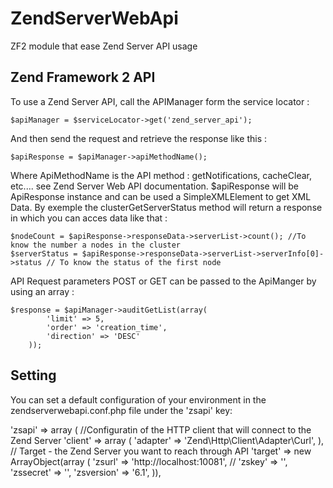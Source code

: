 ZendServerWebApi
================

ZF2 module that ease Zend Server API usage

Zend Framework 2 API
--------------------
To use a Zend Server API, call the APIManager form the service locator :

    $apiManager = $serviceLocator->get('zend_server_api');
And then send the request and retrieve the response like this :

    $apiResponse = $apiManager->apiMethodName();
    
Where ApiMethodName is the API method : getNotifications, cacheClear, etc.... see Zend Server Web API documentation.
$apiResponse will be ApiResponse instance and can be used a SimpleXMLElement to get XML Data.
By exemple the clusterGetServerStatus method will return a response in which you can acces data like that :

    $nodeCount = $apiResponse->responseData->serverList->count(); //To know the number a nodes in the cluster
    $serverStatus = $apiResponse->responseData->serverList->serverInfo[0]->status // To know the status of the first node
    
API Request parameters POST or GET can be passed to the ApiManger by using an array :

    $response = $apiManager->auditGetList(array(
            'limit' => 5,
            'order' => 'creation_time',
            'direction' => 'DESC'
        ));

Setting
-------
You can set a default configuration of your environment in the zendserverwebapi.conf.php file 
under the 'zsapi' key:

 'zsapi' => array (
		//Configuratin of the HTTP client that will connect to the Zend Server
		'client' => array (
				'adapter' => 'Zend\Http\Client\Adapter\Curl',
		),
		// Target - the Zend Server you want to reach through API
		'target' => new ArrayObject(array (
			'zsurl' => 'http://localhost:10081', //
            'zskey' => '<SECRET-NAME>',
            'zssecret' => '<SECRET-HASH>',
            'zsversion' => '6.1',
		)),




